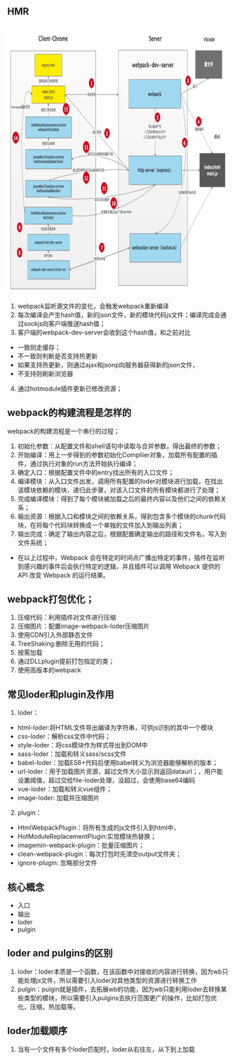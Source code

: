 ## HMR
<img src="https://github.com/BaoGuoSen/Job/blob/master/imgs/Webpack%E7%83%AD%E6%9B%B4%E6%96%B0.png" alt="图片替换文本" width="800" height="613" align="bottom" />

1. webpack监听源文件的变化，会触发webpack重新编译
2. 每次编译会产生hash值，新的json文件，新的模块代码js文件；编译完成会通过sockjs向客户端推送hash值；
3. 客户端的webpack-dev-server会收到这个hash值，和之前对比
- 一致则走缓存；
- 不一致则判断是否支持热更新
- 如果支持热更新，则通过ajax和jsonp向服务器获得新的json文件，
- 不支持则刷新浏览器
4. 通过hotmodule插件更新已修改资源；

## webpack的构建流程是怎样的
webpack的构建流程是一个串行的过程；
1. 初始化参数：从配置文件和shell语句中读取与合并参数，得出最终的参数；
2. 开始编译：用上一步得到的参数初始化Compliier对象，加载所有配置的插件，通过执行对象的run方法开始执行编译；
3. 确定入口：根据配置文件中的entry找出所有的入口文件；
4. 编译模块：从入口文件出发，调用所有配置的loder对模块进行加载，在找出该模块依赖的模块，递归此步骤，对该入口文件的所有模块都进行了处理；
5. 完成编译模块：得到了每个模块被加载之后的最终内容以及他们之间的依赖关系；
6. 输出资源：根据入口和模块之间的依赖关系，得到包含多个模块的chunk代码块，在将每个代码块转换成一个单独的文件加入到输出列表；
7. 输出完成：确定了输出内容之后，根据配置确定输出的路径和文件名，写入到文件系统；

- 在以上过程中，Webpack 会在特定的时间点广播出特定的事件，插件在监听到感兴趣的事件后会执行特定的逻辑，并且插件可以调用 Webpack 提供的 API 改变 Webpack 的运行结果。

## webpack打包优化；
1. 压缩代码：利用插件对文件进行压缩
2. 压缩图片：配置image-webpack-loder压缩图片
2. 使用CDN引入外部静态文件
3. TreeShaking:删除无用的代码；
4. 按需加载
5. 通过DLLplugin提前打包指定的类；
6. 使用高版本的webpack

## 常见loder和plugin及作用
1. loder：
- html-loder:将HTML文件导出编译为字符串，可供js识别的其中一个模块
- css-loder：解析css文件中代码；
- style-loder：将css模块作为样式导出到DOM中
- sass-loder：加载和转义sass/scss文件
- babel-loder：加载ES6+代码后使用babel转义为浏览器能够解析的版本；
- url-loder：用于加载图片资源，超过文件大小显示则返回dataurl；，用户能设置阈值，超过交给file-loder处理，没超过，会使用base64编码
- vue-loder：加载和转义vue组件；
- image-loder: 加载并压缩图片
2. plugin：
- HtmlWebpackPlugin：将所有生成的js文件引入到html中，
- HotModuleReplacementPlugin:实现模块热替换；
- imagemin-webpack-plugin：批量压缩图片；
- clean-webpack-plugin：每次打包时先清空output文件夹；
- ignore-plugin: 忽略部分文件

## 核心概念
- 入口
- 输出
- loder
- pulgin

## loder and pulgins的区别
1. loder：loder本质是一个函数，在该函数中对接收的内容进行转换，因为wb只能处理js文件，所以需要引入loder对其他类型的资源进行转换工作
2. pulgin：pulgin就是插件，去拓展wb的功能，因为wb只能利用loder去转换某些类型的模块，所以需要引入pulgins去执行范围更广的操作，比如打包优化，压缩，热加载等。

## loder加载顺序
1. 当有一个文件有多个loder匹配时，loder从右往左，从下到上加载